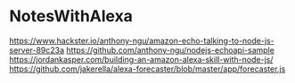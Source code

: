 ﻿# NotesWithAlexa


https://www.hackster.io/anthony-ngu/amazon-echo-talking-to-node-js-server-89c23a
https://github.com/anthony-ngu/nodejs-echoapi-sample
https://jordankasper.com/building-an-amazon-alexa-skill-with-node-js/
https://github.com/jakerella/alexa-forecaster/blob/master/app/forecaster.js